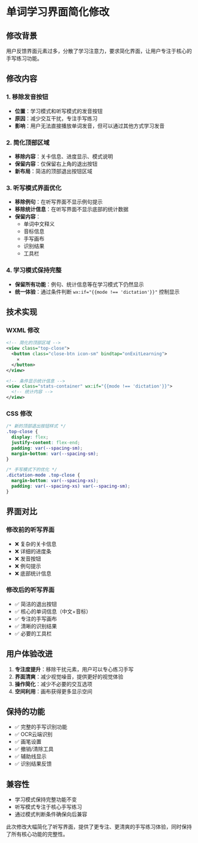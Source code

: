 # 单词学习界面简化修改

## 修改背景

用户反馈界面元素过多，分散了学习注意力，要求简化界面，让用户专注于核心的手写练习功能。

## 修改内容

### 1. 移除发音按钮
- **位置**：学习模式和听写模式的发音按钮
- **原因**：减少交互干扰，专注手写练习
- **影响**：用户无法直接播放单词发音，但可以通过其他方式学习发音

### 2. 简化顶部区域
- **移除内容**：关卡信息、进度显示、模式说明
- **保留内容**：仅保留右上角的退出按钮
- **新布局**：简洁的顶部退出按钮区域

### 3. 听写模式界面优化
- **移除例句**：在听写界面不显示例句提示
- **移除统计信息**：在听写界面不显示底部的统计数据
- **保留内容**：
  - 单词中文释义
  - 音标信息
  - 手写画布
  - 识别结果
  - 工具栏

### 4. 学习模式保持完整
- **保留所有功能**：例句、统计信息等在学习模式下仍然显示
- **统一体验**：通过条件判断 `wx:if="{{mode !== 'dictation'}}"` 控制显示

## 技术实现

### WXML 修改
```xml
<!-- 简化的顶部区域 -->
<view class="top-close">
  <button class="close-btn icon-sm" bindtap="onExitLearning">
    ✕
  </button>
</view>

<!-- 条件显示统计信息 -->
<view class="stats-container" wx:if="{{mode !== 'dictation'}}">
  <!-- 统计内容 -->
</view>
```

### CSS 修改
```css
/* 新的顶部退出按钮样式 */
.top-close {
  display: flex;
  justify-content: flex-end;
  padding: var(--spacing-sm);
  margin-bottom: var(--spacing-sm);
}

/* 手写模式下的优化 */
.dictation-mode .top-close {
  margin-bottom: var(--spacing-xs);
  padding: var(--spacing-xs) var(--spacing-sm);
}
```

## 界面对比

### 修改前的听写界面
- ❌ 复杂的关卡信息
- ❌ 详细的进度条
- ❌ 发音按钮
- ❌ 例句提示
- ❌ 底部统计信息

### 修改后的听写界面
- ✅ 简洁的退出按钮
- ✅ 核心的单词信息（中文+音标）
- ✅ 专注的手写画布
- ✅ 清晰的识别结果
- ✅ 必要的工具栏

## 用户体验改进

1. **专注度提升**：移除干扰元素，用户可以专心练习手写
2. **界面清爽**：减少视觉噪音，提供更好的视觉体验
3. **操作简化**：减少不必要的交互选项
4. **空间利用**：画布获得更多显示空间

## 保持的功能

- ✅ 完整的手写识别功能
- ✅ OCR云端识别
- ✅ 画笔设置
- ✅ 撤销/清除工具
- ✅ 辅助线显示
- ✅ 识别结果反馈

## 兼容性

- 学习模式保持完整功能不变
- 听写模式专注于核心手写练习
- 通过模式判断条件确保向后兼容

此次修改大幅简化了听写界面，提供了更专注、更清爽的手写练习体验，同时保持了所有核心功能的完整性。 